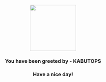 <p align="center">
            <img src="https://raw.githubusercontent.com/PokeAPI/sprites/master/sprites/pokemon/141.png" width="150" height="150">
          </p>
          <h3 align="center">You have been greeted by - <b>KABUTOPS</b></h3>
          <h3 align="center">Have a nice day!</h3>
